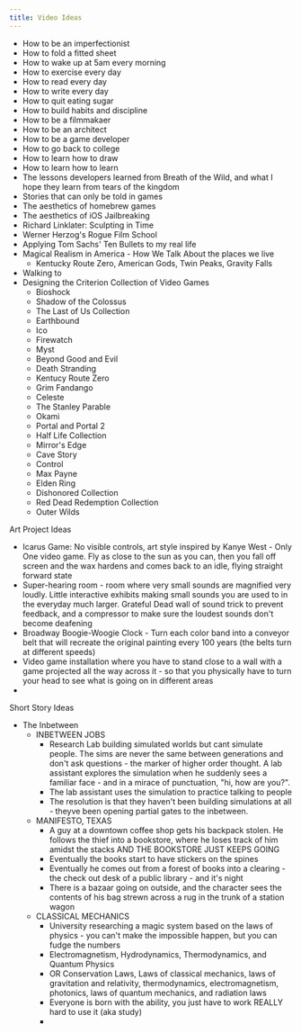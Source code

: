 ```yaml
---
title: Video Ideas
---
```


- How to be an imperfectionist
- How to fold a fitted sheet
- How to wake up at 5am every morning
- How to exercise every day
- How to read every day
- How to write every day
- How to quit eating sugar
- How to build habits and discipline
- How to be a filmmakaer
- How to be an architect
- How to be a game developer
- How to go back to college
- How to learn how to draw
- How to learn how to learn
- The lessons developers learned from Breath of the Wild, and what I hope they learn from tears of the kingdom
- Stories that can only be told in games
- The aesthetics of homebrew games
- The aesthetics of iOS Jailbreaking
- Richard Linklater: Sculpting in Time
- Werner Herzog's Rogue Film School
- Applying Tom Sachs' Ten Bullets to my real life
- Magical Realism in America - How We Talk About the places we live
  - Kentucky Route Zero, American Gods, Twin Peaks, Gravity Falls
- Walking to 
- Designing the Criterion Collection of Video Games
  - Bioshock
  - Shadow of the Colossus
  - The Last of Us Collection
  - Earthbound
  - Ico
  - Firewatch
  - Myst
  - Beyond Good and Evil
  - Death Stranding
  - Kentucy Route Zero
  - Grim Fandango
  - Celeste
  - The Stanley Parable
  - Okami
  - Portal and Portal 2
  - Half Life Collection
  - Mirror's Edge
  - Cave Story
  - Control
  - Max Payne
  - Elden Ring
  - Dishonored Collection
  - Red Dead Redemption Collection
  - Outer Wilds

Art Project Ideas
  - Icarus Game: No visible controls, art style inspired by Kanye West - Only One video game. Fly as close to the sun as you can, then you fall off screen and the wax hardens and comes back to an idle, flying straight forward state
  - Super-hearing room - room where very small sounds are magnified very loudly. Little interactive exhibits making small sounds you are used to in the everyday much larger. Grateful Dead wall of sound trick to prevent feedback, and a compressor to make sure the loudest sounds don't become deafening
  - Broadway Boogie-Woogie Clock - Turn each color band into a conveyor belt that will recreate the original painting every 100 years (the belts turn at different speeds)
  - Video game installation where you have to stand close to a wall with a game projected all the way across it - so that you physically have to turn your head to see what is going on in different areas
  - 

Short Story Ideas
- The Inbetween
  - INBETWEEN JOBS
    - Research Lab building simulated worlds but cant simulate people. The sims are never the same between generations and don't ask questions - the marker of higher order thought. A lab assistant explores the simulation when he suddenly sees a familiar face - and in a mirace of punctuation, "hi, how are you?".
    - The lab assistant uses the simulation to practice talking to people 
    - The resolution is that they haven't been building simulations at all - theyve been opening partial gates to the inbetween. 
  - MANIFESTO, TEXAS
    - A guy at a downtown coffee shop gets his backpack stolen. He follows the thief into a bookstore, where he loses track of him amidst the stacks AND THE BOOKSTORE JUST KEEPS GOING
    - Eventually the books start to have stickers on the spines
    - Eventually he comes out from a forest of books into a clearing - the check out desk of a public library - and it's night
    - There is a bazaar going on outside, and the character sees the contents of his bag strewn across a rug in the trunk of a station wagon
  - CLASSICAL MECHANICS
    - University researching a magic system based on the laws of physics - you can't make the impossible happen, but you can fudge the numbers
    - Electromagnetism, Hydrodynamics, Thermodynamics, and Quantum Physics
    - OR Conservation Laws, Laws of classical mechanics, laws of gravitation and relativity, thermodynamics, electromagnetism, photonics, laws of quantum mechanics, and radiation laws 
    - Everyone is born with the ability, you just have to work REALLY hard to use it (aka study)
    - 